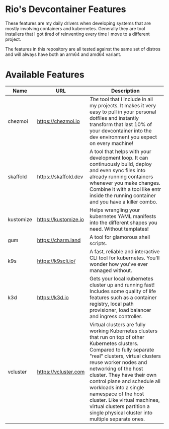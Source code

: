 # Rio's Devcontainer Features

These features are my daily drivers when developing systems that are mostly
involving containers and kubernetes. Generally they are tool installers that I
got tired of reinventing every time I move to a different project.

The features in this repository are all tested against the same set of distros
and will always have both an arm64 and amd64 variant.

# Available Features

| Name | URL | Description |
| ---  | --- | ---         |
| chezmoi   | https://chezmoi.io | *The* tool that I include in all my projects. It makes it very easy to pull in your personal dotfiles and instantly transform that last 10% of your devcontainer into the dev environment you expect on every machine! |
| skaffold  | https://skaffold.dev | A tool that helps with your development loop. It can continuously build, deploy and even sync files into already running containers whenever you make changes. Combine it with a tool like entr inside the running container and you have a killer combo. |
| kustomize | https://kustomize.io | Helps wrangling your kubernetes YAML manifests into the different shapes you need. Without templates! |
| gum       | https://charm.land | A tool for glamorous shell scripts. |
| k9s       | https://k9scli.io/ | A fast, reliable and interactive CLI tool for kubernetes. You'll wonder how you've ever managed without. |
| k3d       | https://k3d.io | Gets your local kubernetes cluster up and running fast! Includes some quality of life features such as a container registry, local path provisioner, load balancer and ingress controller. |
| vcluster  | https://vcluster.com | Virtual clusters are fully working Kubernetes clusters that run on top of other Kubernetes clusters. Compared to fully separate "real" clusters, virtual clusters reuse worker nodes and networking of the host cluster. They have their own control plane and schedule all workloads into a single namespace of the host cluster. Like virtual machines, virtual clusters partition a single physical cluster into multiple separate ones. |
